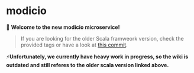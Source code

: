 # modicio

🚀 **Welcome to the new modicio microservice!**

> If you are looking for the older Scala framweork version, check the provided tags or have a look at [this commit](https://github.com/modicio/modicio/tree/f3830a20ab10dca00aa847e62274e225eb571a1e).

⚡**Unfortunately, we currently have heavy work in progress, so the wiki is outdated and still referes to the older scala version linked above.**
